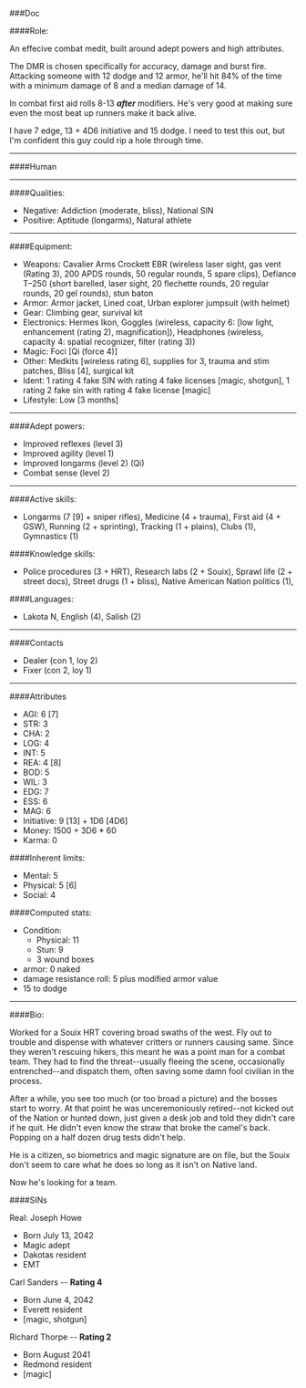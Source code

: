 ###Doc

####Role:

An effecive combat medit, built around adept powers and high attributes.

The DMR is chosen specifically for accuracy, damage and burst fire. Attacking someone with 12 dodge and 12 armor, he'll hit 84% of the time with a minimum damage of 8 and a median damage of 14.

In combat first aid rolls 8-13 ***after*** modifiers. He's very good at making sure even the most beat up runners make it back alive.

I have 7 edge, 13 + 4D6 initiative and 15 dodge. I need to test this out, but I'm confident this guy could rip a hole through time.

____
####Human

____
####Qualities:

- Negative: Addiction (moderate, bliss), National SIN
- Positive: Aptitude (longarms), Natural athlete

____
####Equipment:


- Weapons: Cavalier Arms Crockett EBR (wireless laser sight, gas vent (Rating 3), 200 APDS rounds, 50 regular rounds, 5 spare clips), Defiance T–250 (short barelled, laser sight, 20 flechette rounds, 20 regular rounds, 20 gel rounds), stun baton
- Armor: Armor jacket, Lined coat, Urban explorer jumpsuit (with helmet)
- Gear: Climbing gear, survival kit
- Electronics: Hermes Ikon, Goggles (wireless, capacity 6: [low light, enhancement (rating 2), magnification]), Headphones (wireless, capacity 4: spatial recognizer, filter (rating 3))
- Magic: Foci [Qi (force 4)]
- Other: Medkits [wireless rating 6], supplies for 3, trauma and stim patches, Bliss [4], surgical kit
- Ident: 1 rating 4 fake SIN with rating 4 fake licenses [magic, shotgun], 1 rating 2 fake sin with rating 4 fake license [magic]
- Lifestyle: Low [3 months]

____
####Adept powers:

- Improved reflexes (level 3)
- Improved agility (level 1)
- Improved longarms (level 2) (Qi)
- Combat sense (level 2)

____
####Active skills:

- Longarms (7 [9] + sniper rifles), Medicine (4 + trauma), First aid (4 + GSW), Running (2 + sprinting), Tracking (1 + plains), Clubs (1), Gymnastics (1)

####Knowledge skills:

- Police procedures (3 + HRT), Research labs (2 + Souix), Sprawl life (2 + street docs), Street drugs (1 + bliss), Native American Nation politics (1),

####Languages:

- Lakota N, English (4), Salish (2)

____
####Contacts

- Dealer (con 1, loy 2)
- Fixer (con 2, loy 1)

____
####Attributes

- AGI: 6 [7]
- STR: 3
- CHA: 2
- LOG: 4
- INT: 5
- REA: 4 [8]
- BOD: 5
- WIL: 3
- EDG: 7
- ESS: 6
- MAG: 6
- Initiative: 9 [13] + 1D6 [4D6]
- Money: 1500 + 3D6 * 60 
- Karma: 0

####Inherent limits:

- Mental: 5
- Physical: 5 [6]
- Social: 4

####Computed stats:

- Condition:
	- Physical: 11
	- Stun: 9
	- 3 wound boxes
- armor: 0 naked
- damage resistance roll: 5 plus modified armor value
- 15 to dodge

____
####Bio:

Worked for a Souix HRT covering broad swaths of the west. Fly out to trouble and dispense with whatever critters or runners causing same. Since they weren't rescuing hikers, this meant he was a point man for a combat team. They had to find the threat--usually fleeing the scene, occasionally entrenched--and dispatch them, often saving some damn fool civilian in the process.

After a while, you see too much (or too broad a picture) and the bosses start to worry. At that point he was unceremoniously retired--not kicked out of the Nation or hunted down, just given a desk job and told they didn't care if he quit. He didn't even know the straw that broke the camel's back. Popping on a half dozen drug tests didn't help.

He is a citizen, so biometrics and magic signature are on file, but the Souix don't seem to care what he does so long as it isn't on Native land. 

Now he's looking for a team.

####SINs

Real: Joseph Howe
* Born July 13, 2042
* Magic adept
* Dakotas resident
* EMT

Carl Sanders -- **Rating 4**
* Born June 4, 2042
* Everett resident
* [magic, shotgun]

Richard Thorpe -- **Rating 2**
* Born August 2041
* Redmond resident
* [magic]
